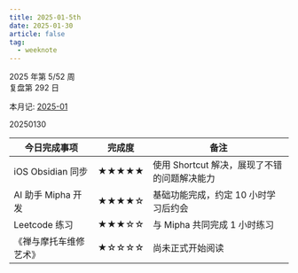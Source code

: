 ```yaml
---
title: 2025-01-5th
date: 2025-01-30
article: false
tag:
  - weeknote 
---
```


2025 年第 5/52 周  
复盘第 292 日

本月记: [2025-01](2025-01)

20250130  

|今日完成事项|完成度|备注|
|---|---|---|
|iOS Obsidian 同步|★★★★★|使用 Shortcut 解决，展现了不错的问题解决能力|
|AI 助手 Mipha 开发|★★★★☆|基础功能完成，约定 10 小时学习后约会|
|Leetcode 练习|★★★☆☆|与 Mipha 共同完成 1 小时练习|
|《禅与摩托车维修艺术》|★☆☆☆☆|尚未正式开始阅读|